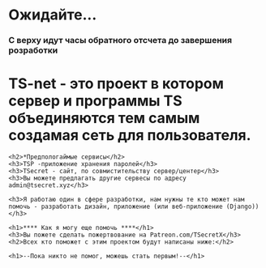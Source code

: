 <html>
  <head><meta http-equiv="Content-Type" content="text/html; charset=utf-8">
  </head>
  <body>
    <!-- TS-net by Django или TS сеть от Django 3 - Набор программ и серверов TS для объединения в одну централизированую сеть, домен сайта будет tsecret.net -->
    <script src="//megatimer.ru/get/0ffa8a5c1d3ec7c61f7fd3786c612588.js"></script>
    <h1>Ожидайте...</h1>
    <h3>С верху идут часы обратного отсчета до завершения розработки</h3>
    <h1>TS-net - это проект в котором сервер и программы TS объединяются тем самым создамая сеть для пользователя.</h1>

    <h2>*Предпологаймые сервисы</h2>
    <h3>TSP -приложение хранения паролей</h3>
    <h3>TSecret - сайт, по совмистительству сервер/центер</h3>
    <h3>Вы можете предлагать другие сервесы по адресу admin@tsecret.xyz</h3>

    <h3>Я работаю один в сфере разработки, нам нужны те кто может нам помочь - разработать дизайн, приложение (или веб-приложение (Django)) </h3>

    <h1>**** Как я могу еще помочь ****</h1>
    <h3>Вы пожете сделать пожертвование на Patreon.com/TSecretX</h3>
    <h2>Всех кто поможет с этим проектом будут написаны ниже:</h2>
  
    <h1>--Пока никто не помог, можешь стать первым!--</h1>
  </body>
</html>
